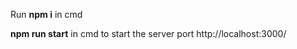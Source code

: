  Run **npm i** in cmd
 
 
 
 
**npm run start** in cmd  to start the server port http://localhost:3000/
 
